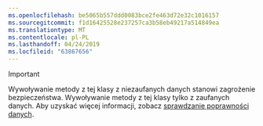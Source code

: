 ```yaml
---
ms.openlocfilehash: be5065b557ddd0083bce2fe463d72e32c1016157
ms.sourcegitcommit: f1d16425528e237257ca3b58eb49217a514849ea
ms.translationtype: MT
ms.contentlocale: pl-PL
ms.lasthandoff: 04/24/2019
ms.locfileid: "63867656"
---
```

> [!IMPORTANT]
> Wywoływanie metody z tej klasy z niezaufanych danych stanowi zagrożenie bezpieczeństwa. Wywoływanie metody z tej klasy tylko z zaufanych danych. Aby uzyskać więcej informacji, zobacz [sprawdzanie poprawności danych](https://www.owasp.org/index.php/Data_Validation).